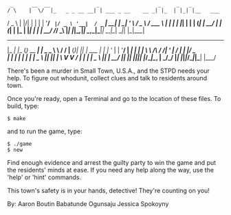      _      __  __               _                   _     _   _           
    / \    |  \/  |_   _ _ __ __| | ___ _ __    __ _| |_  | |_| |__   ___ 
   / _ \   | |\/| | | | | '__/ _` |/ _ \ '__|  / _` | __| | __| '_ \ / _ \ 
  / ___ \  | |  | | |_| | | | (_| |  __/ |    | (_| | |_  | |_| | | |  __/ 
 /_/   \_\ |_|  |_|\__,_|_|  \__,_|\___|_|     \__,_|\__|  \__|_| |_|\___| 
                                                                           
   _____ _     _          _          __        ___     _     _   _      
  |_   _| |__ (_)_ __ ___| |_ _   _  \ \      / / |__ (_)___| |_| | ___ 
    | | | '_ \| | '__/ __| __| | | |  \ \ /\ / /| '_ \| / __| __| |/ _ \
    | | | | | | | |  \__ \ |_| |_| |   \ V  V / | | | | \__ \ |_| |  __/
    |_| |_| |_|_|_|  |___/\__|\__, |    \_/\_/  |_| |_|_|___/\__|_|\___|
                              |___/                                     


There's been a murder in Small Town, U.S.A., and the STPD needs your help. 
To figure out whodunit, collect clues and talk to residents around town.

Once you're ready, open a Terminal and go to the location of these files.
To build, type:

    $ make

and to run the game, type:

    $ ./game
    $ new

Find enough evidence and arrest the guilty party to win the game and put the 
residents' minds at ease. If you need any help along the way, use the 'help' or 
'hint' commands.

This town's safety is in your hands, detective! They're counting on you!

By:
Aaron Boutin
Babatunde Ogunsaju
Jessica Spokoyny

